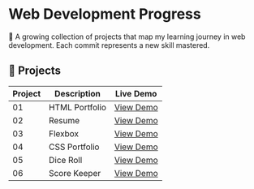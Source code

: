 # Web Development Progress

🌱 A growing collection of projects that map my learning journey in web development. Each commit represents a new skill mastered.

## 📁 Projects

| Project | Description | Live Demo |
|---------|-------------|-----------|
| 01 | HTML Portfolio | [View Demo](https://farhannisar17.github.io/web-dev-progress/01%20HTML-Portfolio-main) |
| 02 | Resume | [View Demo](https://farhannisar17.github.io/web-dev-progress/02%20Resume-main/) |
| 03 | Flexbox | [View Demo](https://farhannisar17.github.io/web-dev-progress/03%20Flexbox-main) |
| 04 | CSS Portfolio | [View Demo](https://farhannisar17.github.io/web-dev-progress/04%20CSS-Portfolio-main) |
| 05 | Dice Roll | [View Demo](https://farhannisar17.github.io/web-dev-progress/05%20Dice-Roll-main) |
| 06 | Score Keeper | [View Demo](https://farhannisar17.github.io/web-dev-progress/06%20Score-Keeper-main/) |